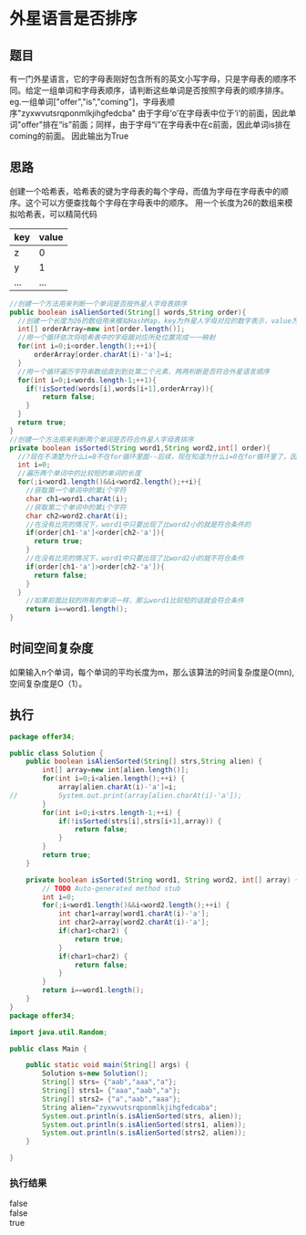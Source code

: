 # 外星语言是否排序

## 题目
有一门外星语言，它的字母表刚好包含所有的英文小写字母，只是字母表的顺序不同。给定一组单词和字母表顺序，请判断这些单词是否按照字母表的顺序排序。
eg.一组单词["offer","is","coming"]，字母表顺序"zyxwvutsrqponmlkjihgfedcba"
由于字母‘o’在字母表中位于‘i’的前面，因此单词"offer"排在“is”前面；同样，由于字母“i”在字母表中在c前面，因此单词is排在coming的前面。
因此输出为True

## 思路
  创建一个哈希表，哈希表的键为字母表的每个字母，而值为字母在字母表中的顺序。这个可以方便查找每个字母在字母表中的顺序。
  用一个长度为26的数组来模拟哈希表，可以精简代码
<div align="left">

| key  | value|
| ---------- | -----------|
| z   | 0   |
| y   | 1   |
| ...   | ...  |
</div>

```java
//创建一个方法用来判断一个单词是否按外星人字母表排序
public boolean isAlienSorted(String[] words,String order){
  //创建一个长度为26的数组用来模拟HashMap，key为外星人字母对应的数字表示，value为在外星人字母表中所处的位置
  int[] orderArray=new int[order.length()];
  //用一个循环依次将哈希表中的字母跟对应所处位置完成一一映射
  for(int i=0;i<order.length();++i){
      orderArray[order.charAt(i)-'a']=i;
  }
  //用一个循环遍历字符串数组直到到处第二个元素，两两判断是否符合外星语言顺序
  for(int i=0;i<words.length-1;++1){
    if(!isSorted(words[i],words[i+1],orderArray)){
        return false;
    }
  }
  return true;
}
//创建一个方法用来判断两个单词是否符合外星人字母表排序
private boolean isSorted(String word1,String word2,int[] order){
  //?现在不清楚为什么i=0不在for循环里面--后续，现在知道为什么i=0在for循环里了，因为这个i的变量后面还是要被用到
  int i=0;
  //遍历两个单词中的比较短的单词的长度
  for(;i<word1.length()&&i<word2.length();++i){
    //获取第一个单词中的第i个字符
    char ch1=word1.charAt(i);
    //获取第二个单词中的第i个字符
    char ch2=word2.charAt(i);
    //在没有比完的情况下，word1中只要出现了比word2小的就是符合条件的
    if(order[ch1-'a']<order[ch2-'a']){
      return true;
    }
    //在没有比完的情况下，word1中只要出现了比word2小的就不符合条件
    if(order[ch1-'a']>order[ch2-'a']){
      return false;
    }
  }
    //如果前面比较的所有的单词一样，那么word1比较短的话就会符合条件
    return i==word1.length();
}
```
## 时间空间复杂度  
如果输入n个单词，每个单词的平均长度为m，那么该算法的时间复杂度是O(mn),空间复杂度是O（1）。
## 执行
```java
package offer34;

public class Solution {
	public boolean isAlienSorted(String[] strs,String alien) {
		int[] array=new int[alien.length()];
		for(int i=0;i<alien.length();++i) {
			array[alien.charAt(i)-'a']=i;
//			System.out.print(array[alien.charAt(i)-'a']);
		}
		for(int i=0;i<strs.length-1;++i) {
			if(!isSorted(strs[i],strs[i+1],array)) {
				return false;
			}
		}
		return true;
	}

	private boolean isSorted(String word1, String word2, int[] array) {
		// TODO Auto-generated method stub
		int i=0;
		for(;i<word1.length()&&i<word2.length();++i) {
			int char1=array[word1.charAt(i)-'a'];
			int char2=array[word2.charAt(i)-'a'];
			if(char1<char2) {
				return true;
			}
			if(char1>char2) {
				return false;
			}
		}
		return i==word1.length();
	}
}
package offer34;

import java.util.Random;

public class Main {

	public static void main(String[] args) {
		Solution s=new Solution();
		String[] strs= {"aab","aaa","a"};
		String[] strs1= {"aaa","aab","a"};
		String[] strs2= {"a","aab","aaa"};
		String alien="zyxwvutsrqponmlkjihgfedcaba";
		System.out.println(s.isAlienSorted(strs, alien));
		System.out.println(s.isAlienSorted(strs1, alien));
		System.out.println(s.isAlienSorted(strs2, alien));
	}

}
```
### 执行结果  
false  
false  
true  
